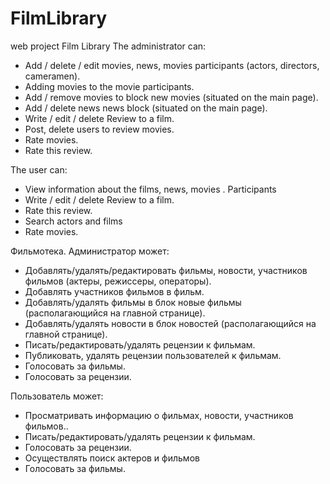 # FilmLibrary
web project Film Library
The administrator can:
 - Add / delete / edit movies, news, movies participants (actors, directors, cameramen).
 - Adding movies to the movie participants.
 - Add / remove movies to block new movies (situated on the main page).
 - Add / delete news news block (situated on the main page).
 - Write / edit / delete Review to a film.
 - Post, delete users to review movies.
 - Rate movies.
 - Rate this review.

The user can:
 - View information about the films, news, movies . Participants
 - Write / edit / delete Review to a film.
 - Rate this review.
 - Search actors and films
 - Rate movies.
 
Фильмотека.
Администратор может:
- Добавлять/удалять/редактировать фильмы, новости, участников фильмов (актеры, режиссеры, операторы).
- Добавлять участников фильмов в фильм.
- Добавлять/удалять фильмы в блок новые фильмы (располагающийся на главной странице).
- Добавлять/удалять новости в блок новостей (располагающийся на главной странице).
- Писать/редактировать/удалять рецензии к фильмам.
- Публиковать, удалять рецензии пользователей к фильмам.
- Голосовать за фильмы.
- Голосовать за рецензии.

Пользователь может:
- Просматривать информацию о фильмах, новости, участников фильмов.. 
- Писать/редактировать/удалять рецензии к фильмам.
- Голосовать за рецензии.
- Осуществлять поиск актеров и фильмов
- Голосовать за фильмы.

 
 

